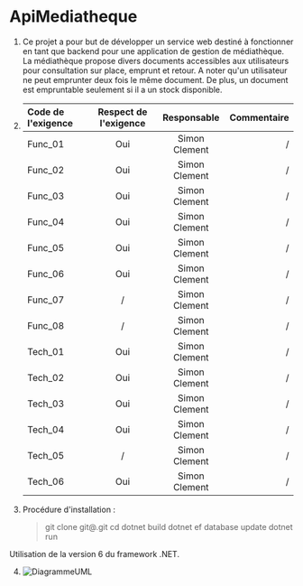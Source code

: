 # ApiMediatheque

1. Ce projet a pour but de développer un service web destiné à fonctionner en tant que backend pour une application de gestion de médiathèque. La médiathèque propose divers documents accessibles aux utilisateurs pour consultation sur place, emprunt et retour. A noter qu'un utilisateur ne peut emprunter deux fois le même document. De plus, un document est empruntable seulement si il a un stock disponible.

2. | Code de l'exigence | Respect de l'exigence |  Responsable  | Commentaire |
   | :----------------- | :-------------------: | :-----------: | ----------: |
   | Func_01            |          Oui          | Simon Clement |       /     |
   | Func_02            |          Oui          | Simon Clement |       /     |
   | Func_03            |          Oui          | Simon Clement |       /     |
   | Func_04            |          Oui          | Simon Clement |       /     |
   | Func_05            |          Oui          | Simon Clement |       /     |
   | Func_06            |          Oui          | Simon Clement |       /     |
   | Func_07            |           /           | Simon Clement |       /     |
   | Func_08            |           /           | Simon Clement |       /     |
   | Tech_01            |          Oui          | Simon Clement |       /     |
   | Tech_02            |          Oui          | Simon Clement |       /     |
   | Tech_03            |          Oui          | Simon Clement |       /     |
   | Tech_04            |          Oui          | Simon Clement |       /     |
   | Tech_05            |           /           | Simon Clement |       /     |
   | Tech_06            |          Oui          | Simon Clement |       /     |

3. Procédure d'installation :
   > git clone git@<depot>.git
   > cd <projet>
   > dotnet build
   > dotnet ef database update
   > dotnet run

Utilisation de la version 6 du framework .NET.

4. ![DiagrammeUML](https://www.plantuml.com/plantuml/png/NP0z3i8m38LtdyBgIDGBT2eI35qGWdA0q4Oe8ZyeSIR4tN5GMjfEqVEBtsUxZIG39MjWC396l94sEafIAU0RH3Ssg1s1E7dROAIWtGF4EIYtr4ShjVdBY-9CRhnxRxBv2ibHoJdu8LdbA3R8789FuKxr5RJN5DIKYmXYd_9WSmN4bVpm_Fr6n2shAExenYslU2lSOlVDj9DaRqPaqMkhE79vD5zZjQlABoWlLx3syvBGAZVccty1)
